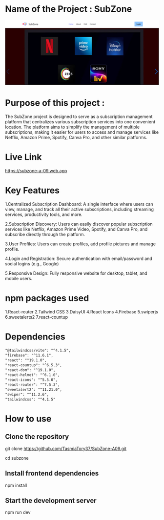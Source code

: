 # Name of the Project : SubZone


![SubZone Banner](./src/assets/Screenshot%202025-06-25%20033150.png)

# Purpose of this project :
The SubZone project is designed to serve as a subscription management platform that centralizes various subscription services into one convenient location. The platform aims to simplify the management of multiple subscriptions, making it easier for users to access and manage services like Netflix, Amazon Prime, Spotify, Canva Pro, and other similar platforms.

# Live Link
  https://subzone-a-09.web.app


# Key Features

1.Centralized Subscription Dashboard:
A single interface where users can view, manage, and track all their active subscriptions, including streaming services, productivity tools, and more.

2.Subscription Discovery:
Users can easily discover popular subscription services like Netflix, Amazon Prime Video, Spotify, and Canva Pro, and subscribe directly through the platform.


3.User Profiles:
Users can create profiles, add profile pictures and manage profile.

4.Login and Registration:
Secure authentication with email/password and social logins (e.g., Google)

5.Responsive Design:
Fully responsive website for desktop, tablet, and mobile users.



 # npm packages used

 1.React-router
 2.Tailwind CSS
 3.DaisyUI
 4.React Icons
 4.Firebase
 5.swiperjs
 6.sweetalerts2
 7.react-countup


 # Dependencies

    "@tailwindcss/vite": "^4.1.5",
    "firebase": "^11.6.1",
    "react": "^19.1.0",
    "react-countup": "^6.5.3",
    "react-dom": "^19.1.0",
    "react-helmet": "^6.1.0",
    "react-icons": "^5.5.0",
    "react-router": "^7.5.3",
    "sweetalert2": "^11.21.0",
    "swiper": "^11.2.6",
    "tailwindcss": "^4.1.5"


# How to use

## Clone the repository
git clone https://github.com/TasmiaTory37/SubZone-A09.git

cd subzone

## Install frontend dependencies
npm install

## Start the development server
npm run dev
